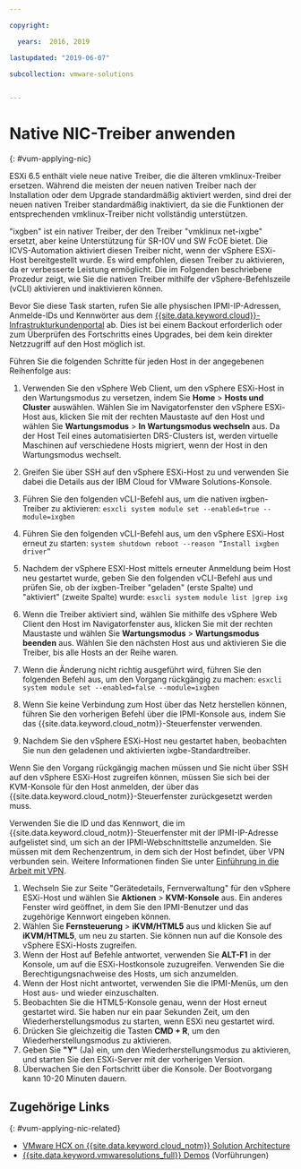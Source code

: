 ```yaml
---

copyright:

  years:  2016, 2019

lastupdated: "2019-06-07"

subcollection: vmware-solutions


---
```


# Native NIC-Treiber anwenden
{: #vum-applying-nic}

ESXi 6.5 enthält viele neue native Treiber, die die älteren vmklinux-Treiber ersetzen. Während die meisten der neuen nativen Treiber nach der Installation oder dem Upgrade standardmäßig aktiviert werden, sind drei der neuen nativen Treiber standardmäßig inaktiviert, da sie die Funktionen der entsprechenden vmklinux-Treiber nicht vollständig unterstützen.

"ixgben" ist ein nativer Treiber, der den Treiber "vmklinux net-ixgbe" ersetzt, aber keine Unterstützung für SR-IOV und SW FcOE bietet. Die ICVS-Automation aktiviert diesen Treiber nicht, wenn der vSphere ESXi-Host bereitgestellt wurde. Es wird empfohlen, diesen Treiber zu aktivieren, da er verbesserte Leistung ermöglicht. Die im Folgenden beschriebene Prozedur zeigt, wie Sie die nativen Treiber mithilfe der vSphere-Befehlszeile (vCLI) aktivieren und inaktivieren können.

Bevor Sie diese Task starten, rufen Sie alle physischen IPMI-IP-Adressen, Anmelde-IDs und Kennwörter aus dem [{{site.data.keyword.cloud}}-Infrastrukturkundenportal](https://control.softlayer.com/devices) ab. Dies ist bei einem Backout erforderlich oder zum Überprüfen des Fortschritts eines Upgrades, bei dem kein direkter Netzzugriff auf den Host möglich ist.

Führen Sie die folgenden Schritte für jeden Host in der angegebenen Reihenfolge aus:
1. Verwenden Sie den vSphere Web Client, um den vSphere ESXi-Host in den Wartungsmodus zu versetzen, indem Sie **Home** > **Hosts und Cluster** auswählen. Wählen Sie im Navigatorfenster den vSphere ESXi-Host aus, klicken Sie mit der rechten Maustaste auf den Host und wählen Sie **Wartungsmodus** > **In Wartungsmodus wechseln** aus. Da der Host Teil eines automatisierten DRS-Clusters ist, werden virtuelle Maschinen auf verschiedene Hosts migriert, wenn der Host in den Wartungsmodus wechselt.
2. Greifen Sie über SSH auf den vSphere ESXi-Host zu und verwenden Sie dabei die Details aus der IBM Cloud for VMware Solutions-Konsole.
3. Führen Sie den folgenden vCLI-Befehl aus, um die nativen ixgben-Treiber zu aktivieren:
  `esxcli system module set --enabled=true --module=ixgben`
4. Führen Sie den folgenden vCLI-Befehl aus, um den vSphere ESXi-Host erneut zu starten:
  `system shutdown reboot --reason “Install ixgben driver”`
5. Nachdem der vSphere ESXI-Host mittels erneuter Anmeldung beim Host neu gestartet wurde, geben Sie den folgenden vCLI-Befehl aus und prüfen Sie, ob der ixgben-Treiber "geladen" (erste Spalte) und "aktiviert" (zweite Spalte) wurde:
  `esxcli system module list |grep ixg`
6. Wenn die Treiber aktiviert sind, wählen Sie mithilfe des vSphere Web Client den Host im Navigatorfenster aus, klicken Sie mit der rechten Maustaste und wählen Sie **Wartungsmodus** > **Wartungsmodus beenden** aus. Wählen Sie den nächsten Host aus und aktivieren Sie die Treiber, bis alle Hosts an der Reihe waren.
7. Wenn die Änderung nicht richtig ausgeführt wird, führen Sie den folgenden Befehl aus, um den Vorgang rückgängig zu machen:
  `esxcli system module set --enabled=false --module=ixgben`

8. Wenn Sie keine Verbindung zum Host über das Netz herstellen können, führen Sie den vorherigen Befehl über die IPMI-Konsole aus, indem Sie das {{site.data.keyword.cloud_notm}}-Steuerfenster verwenden.
9. Nachdem Sie den vSphere ESXi-Host neu gestartet haben, beobachten Sie nun den geladenen und aktivierten ixgbe-Standardtreiber.

Wenn Sie den Vorgang rückgängig machen müssen und Sie nicht über SSH auf den vSphere ESXi-Host zugreifen können, müssen Sie sich bei der KVM-Konsole für den Host anmelden, der über das {{site.data.keyword.cloud_notm}}-Steuerfenster zurückgesetzt werden muss.

Verwenden Sie die ID und das Kennwort, die im {{site.data.keyword.cloud_notm}}-Steuerfenster mit der IPMI-IP-Adresse aufgelistet sind, um sich an der IPMI-Webschnittstelle anzumelden. Sie müssen mit dem Rechenzentrum, in dem sich der Host befindet, über VPN verbunden sein. Weitere Informationen finden Sie unter [Einführung in die Arbeit mit VPN](/docs/infrastructure/iaas-vpn?topic=VPN-getting-started).

1. Wechseln Sie zur Seite "Gerätedetails, Fernverwaltung" für den vSphere ESXi-Host und wählen Sie **Aktionen** > **KVM-Konsole** aus. Ein anderes Fenster wird geöffnet, in dem Sie den IPMI-Benutzer und das zugehörige Kennwort eingeben können.
2. Wählen Sie **Fernsteuerung** > **iKVM/HTML5** aus und klicken Sie auf **iKVM/HTML5**, um neu zu starten. Sie können nun auf die Konsole des vSphere ESXi-Hosts zugreifen.
3. Wenn der Host auf Befehle antwortet, verwenden Sie **ALT-F1** in der Konsole, um auf die ESXi-Hostkonsole zuzugreifen. Verwenden Sie die Berechtigungsnachweise des Hosts, um sich anzumelden.
4. Wenn der Host nicht antwortet, verwenden Sie die IPMI-Menüs, um den Host aus- und wieder einzuschalten.
5. Beobachten Sie die HTML5-Konsole genau, wenn der Host erneut gestartet wird. Sie haben nur ein paar Sekunden Zeit, um den Wiederherstellungsmodus zu starten, wenn ESXi neu gestartet wird.
6. Drücken Sie gleichzeitig die Tasten **CMD + R**, um den Wiederherstellungsmodus zu aktivieren.
7. Geben Sie **"Y"** (Ja) ein, um den Wiederherstellungsmodus zu aktivieren, und starten Sie den ESXi-Server mit der vorherigen Version.
8. Überwachen Sie den Fortschritt über die Konsole. Der Bootvorgang kann 10-20 Minuten dauern.

## Zugehörige Links
{: #vum-applying-nic-related}

* [VMware HCX on {{site.data.keyword.cloud_notm}} Solution Architecture](/docs/services/vmwaresolutions/services?topic=vmware-solutions-hcx-archi-intro#hcx-archi-intro)
* [{{site.data.keyword.vmwaresolutions_full}} Demos](https://www.ibm.com/demos/collection/IBM-Cloud-for-VMware-Solutions/) (Vorführungen)
